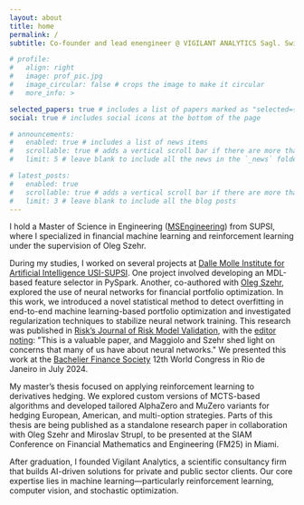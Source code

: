 ```yaml
---
layout: about
title: home
permalink: /
subtitle: Co-founder and lead enengineer @ VIGILANT ANALYTICS Sagl. Switzerland.

# profile:
#   align: right
#   image: prof_pic.jpg
#   image_circular: false # crops the image to make it circular
#   more_info: >

selected_papers: true # includes a list of papers marked as "selected={true}"
social: true # includes social icons at the bottom of the page

# announcements:
#   enabled: true # includes a list of news items
#   scrollable: true # adds a vertical scroll bar if there are more than 3 news items
#   limit: 5 # leave blank to include all the news in the `_news` folder

# latest_posts:
#   enabled: true
#   scrollable: true # adds a vertical scroll bar if there are more than 3 new posts items
#   limit: 3 # leave blank to include all the blog posts
---
```


I hold a Master of Science in Engineering ([MSEngineering](https://www.msengineering.ch)) from SUPSI, where I specialized in financial machine learning and reinforcement learning under the supervision of Oleg Szehr.

During my studies, I worked on several projects at [Dalle Molle Institute for Artificial Intelligence USI-SUPSI](https://www.idsia.usi-supsi.ch/). One project involved developing an MDL-based feature selector in PySpark. Another, co-authored with [Oleg Szehr](https://people.idsia.ch/~oleg/), explored the use of neural networks for financial portfolio optimization. In this work, we introduced a novel statistical method to detect overfitting in end-to-end machine learning-based portfolio optimization and investigated regularization techniques to stabilize neural network training. This research was published in [Risk’s Journal of Risk Model Validation](https://www.risk.net/journal-of-risk-model-validation), with the [editor noting](https://www.risk.net/journal-of-risk-model-validation/volume-17-number-3-september-2023): "This is a valuable paper, and Maggiolo and Szehr shed light on concerns that many of us have about neural networks."
We presented this work at the [Bachelier Finance Society](https://www.bachelierfinance.org/) 12th World Congress in Rio de Janeiro in July 2024.

My master’s thesis focused on applying reinforcement learning to derivatives hedging. We explored custom versions of MCTS-based algorithms and developed tailored AlphaZero and MuZero variants for hedging European, American, and multi-option strategies. Parts of this thesis are being published as a standalone research paper in collaboration with Oleg Szehr and Miroslav Strupl, to be presented at the SIAM Conference on Financial Mathematics and Engineering (FM25) in Miami.

After graduation, I founded Vigilant Analytics, a scientific consultancy firm that builds AI-driven solutions for private and public sector clients. Our core expertise lies in machine learning—particularly reinforcement learning, computer vision, and stochastic optimization.

